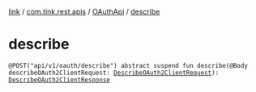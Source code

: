 [link](../../index.md) / [com.tink.rest.apis](../index.md) / [OAuthApi](index.md) / [describe](./describe.md)

# describe

`@POST("api/v1/oauth/describe") abstract suspend fun describe(@Body describeOAuth2ClientRequest: `[`DescribeOAuth2ClientRequest`](../-describe-o-auth2-client-request/index.md)`): `[`DescribeOAuth2ClientResponse`](../-describe-o-auth2-client-response/index.md)